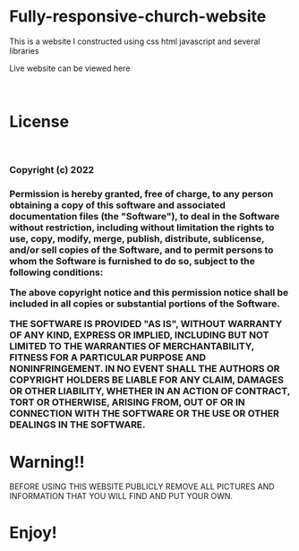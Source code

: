 # Fully-responsive-church-website
This is a website I constructed using css html javascript and several libraries

Live website can be viewed here


 <br>
<h1> License </h1>
<br>

<h3>Copyright (c) 2022 <h3>
 
 Permission is hereby granted, free of charge, to any person obtaining a copy of this software and associated documentation files (the "Software"), to deal in the Software without restriction, including without limitation the rights to use, copy, modify, merge, publish, distribute, sublicense, and/or sell copies of the Software, and to permit persons to whom the Software is furnished to do so, subject to the following conditions:

 The above copyright notice and this permission notice shall be included in all copies or substantial portions of the Software.

 THE SOFTWARE IS PROVIDED "AS IS", WITHOUT WARRANTY OF ANY KIND, EXPRESS OR IMPLIED, INCLUDING BUT NOT LIMITED TO THE WARRANTIES OF MERCHANTABILITY, FITNESS FOR A PARTICULAR PURPOSE AND NONINFRINGEMENT. IN NO EVENT SHALL THE AUTHORS OR COPYRIGHT HOLDERS BE LIABLE FOR ANY CLAIM, DAMAGES OR OTHER LIABILITY, WHETHER IN AN ACTION OF CONTRACT, TORT OR OTHERWISE, ARISING FROM, OUT OF OR IN CONNECTION WITH THE SOFTWARE OR THE USE OR OTHER DEALINGS IN THE SOFTWARE.

  <h1> Warning!! </h1>
 BEFORE USING THIS WEBSITE PUBLICLY REMOVE ALL PICTURES AND INFORMATION THAT YOU WILL FIND AND PUT YOUR OWN.
 <br>

 
 # Enjoy!
